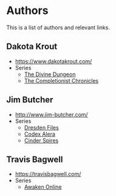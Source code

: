 # Authors

This is a list of authors and relevant links.

## Dakota Krout

- https://www.dakotakrout.com/
- Series
  - [The Divine Dungeon](./fiction/fantasy/lit-rpg/divine-dungeon.md)
  - [The Completionist Chronicles](./fiction/fantasy/lit-rpg/completionist-chronicles.md)

## Jim Butcher

- http://www.jim-butcher.com/
- Series
  - [Dresden Files](./fiction/fantasy/dresden-files.md)
  - [Codex Alera](./fiction/fantasy/codex-alera.md)
  - [Cinder Spires](./fiction/fantasy/cinder-spires.md)

## Travis Bagwell

- https://travisbagwell.com/
- Series
  - [Awaken Online](./fiction/fantasy/lit-rpg/awaken-online.md)

